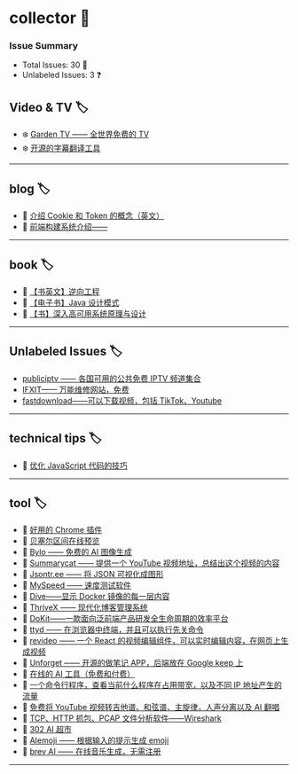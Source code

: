 # collector 📖
### Issue Summary
- Total Issues: 30 📝
- Unlabeled Issues: 3 ❓

## Video & TV 🏷️
- ❄️ [Garden TV ——  全世界免费的 TV](https://github.com/dengaye/collector/issues/39)
- ❄️ [开源的字幕翻译工具](https://github.com/dengaye/collector/issues/38)

---

## blog 🏷️
- 🌱 [介绍 Cookie 和 Token 的概念（英文）](https://github.com/dengaye/collector/issues/15)
- 🌱 [前端构建系统介绍——](https://github.com/dengaye/collector/issues/13)

---

## book 🏷️
- 🛀 [【书英文】逆向工程](https://github.com/dengaye/collector/issues/37)
- 🛀 [【电子书】Java 设计模式](https://github.com/dengaye/collector/issues/36)
- 🛀 [【书】深入高可用系统原理与设计](https://github.com/dengaye/collector/issues/31)

---

## Unlabeled Issues 🏷️
-  [publiciptv —— 各国可用的公共免费 IPTV 频道集合](https://github.com/dengaye/collector/issues/35)
-  [IFXIT—— 万能维修网站，免费](https://github.com/dengaye/collector/issues/34)
-  [fastdownload——可以下载视频，包括 TikTok、Youtube](https://github.com/dengaye/collector/issues/10)

---

## technical tips 🏷️
- 🍁 [优化 JavaScript 代码的技巧 ](https://github.com/dengaye/collector/issues/23)

---

## tool 🏷️
- 🛀 [好用的 Chrome 插件](https://github.com/dengaye/collector/issues/33)
- 🛀 [贝塞尔区间在线预览](https://github.com/dengaye/collector/issues/32)
- 🛀 [Bylo —— 免费的 AI 图像生成](https://github.com/dengaye/collector/issues/30)
- 🛀 [Summarycat —— 提供一个 YouTube 视频地址，总结出这个视频的内容](https://github.com/dengaye/collector/issues/29)
- 🛀 [Jsontr.ee —— 将 JSON 可视化成图形](https://github.com/dengaye/collector/issues/28)
- 🛀 [MySpeed —— 速度测试软件](https://github.com/dengaye/collector/issues/27)
- 🛀 [Dive——显示 Docker 镜像的每一层内容](https://github.com/dengaye/collector/issues/26)
- 🛀 [ThriveX —— 现代化博客管理系统](https://github.com/dengaye/collector/issues/25)
- 🛀 [DoKit——一款面向泛前端产品研发全生命周期的效率平台](https://github.com/dengaye/collector/issues/24)
- 🛀 [ttyd —— 在浏览器中终端，并且可以执行先关命令](https://github.com/dengaye/collector/issues/22)
- 🛀 [revideo —— 一个 React 的视频编辑组件，可以实时编辑内容，在网页上生成视频](https://github.com/dengaye/collector/issues/21)
- 🛀 [Unforget —— 开源的做笔记 APP，后端放在 Google keep 上](https://github.com/dengaye/collector/issues/20)
- 🛀 [在线的 AI 工具（免费和付费）](https://github.com/dengaye/collector/issues/19)
- 🛀 [一个命令行程序，查看当前什么程序在占用带宽，以及不同 IP 地址产生的流量](https://github.com/dengaye/collector/issues/18)
- 🛀 [免费将 YouTube 视频转吉他谱、和弦谱、主旋律，人声分离以及 AI 翻唱](https://github.com/dengaye/collector/issues/17)
- 🛀 [TCP、HTTP 抓包、PCAP 文件分析软件——Wireshark](https://github.com/dengaye/collector/issues/16)
- 🛀 [302 AI 超市](https://github.com/dengaye/collector/issues/14)
- 🛀 [AIemoji —— 根据输入的提示生成 emoji](https://github.com/dengaye/collector/issues/12)
- 🛀 [brev AI —— 在线音乐生成，无需注册](https://github.com/dengaye/collector/issues/11)

---

